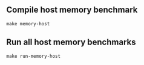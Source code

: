 ## Compile host memory benchmark

	make memory-host


## Run all host memory benchmarks

	make run-memory-host